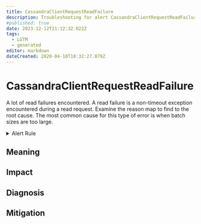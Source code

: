 ```yaml
---
title: CassandraClientRequestReadFailure
description: Troubleshooting for alert CassandraClientRequestReadFailure
#published: true
date: 2023-12-12T21:12:32.022Z
tags: 
  - LGTM
  - generated
editor: markdown
dateCreated: 2020-04-10T18:32:27.079Z
---
```


# CassandraClientRequestReadFailure

A lot of read failures encountered. A read failure is a non-timeout exception encountered during a read request. Examine the reason map to find to the root cause. The most common cause for this type of error is when batch sizes are too large.

<details>
  <summary>Alert Rule</summary>

{{% rule "cassandra/criteo-cassandra-exporter.yml" "CassandraClientRequestReadFailure" %}}

{{% comment %}}

```yaml
alert: CassandraClientRequestReadFailure
expr: increase(cassandra_stats{name="org:apache:cassandra:metrics:clientrequest:read:failures:oneminuterate"}[1m]) > 0
for: 0m
labels:
    severity: critical
annotations:
    summary: Cassandra client request read failure (instance {{ $labels.instance }})
    description: |-
        A lot of read failures encountered. A read failure is a non-timeout exception encountered during a read request. Examine the reason map to find to the root cause. The most common cause for this type of error is when batch sizes are too large.
          VALUE = {{ $value }}
          LABELS = {{ $labels }}
    runbook: https://github.com/srerun/prometheus-alerts/blob/main/content/runbooks/criteo-cassandra-exporter/CassandraClientRequestReadFailure.md

```

{{% /comment %}}

</details>


## Meaning
[//]: # "Short paragraph that explains what the alert means"


## Impact
[//]: # "What could / will happen if the alert is not addressed"



## Diagnosis
[//]: # "Steps to take to identify the cause of the problem"



## Mitigation
[//]: # "The steps necessary to resolve the alert"
